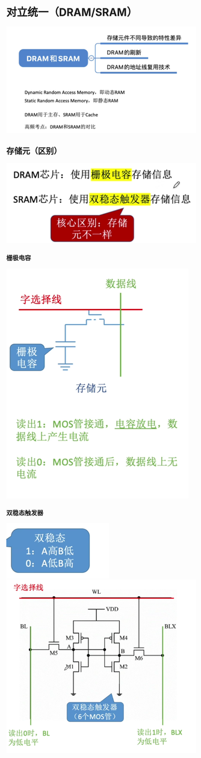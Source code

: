 

# 对立统一（DRAM/SRAM）
![输入图片说明](/imgs/2025-08-06/2ornrJQ7AHT55Cdn.png)
## 存储元（区别）
![输入图片说明](/imgs/2025-08-06/zgGyI80svi9DRynu.png)
### 栅极电容
![输入图片说明](/imgs/2025-08-06/61hI39L7t3zntSO5.png)
### 双稳态触发器
![输入图片说明](/imgs/2025-08-06/RT9EkoRbN5T8Ovz5.png)
![输入图片说明](/imgs/2025-08-06/S3mIJDWXplndrEgU.png)
<!--stackedit_data:
eyJoaXN0b3J5IjpbLTEzODYxNTEyNTldfQ==
-->